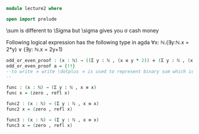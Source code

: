 ```agda
module lecture2 where

open import prelude
```
\sum is different to \Sigma but \sigma gives you σ cash money

Following logical expression has the following type in agda
∀x: ℕ.(∃y:ℕ.x = 2*y) ∨ (∃y: ℕ.x = 2y+1)


```agda
odd_or_even_proof : (x : ℕ) → ((Σ y ꞉ ℕ , (x ≡ y * 2)) ∔ (Σ y ꞉ ℕ , (x ≡ y * 2 + 1)))
odd_or_even_proof a = {!!}
--to write ∔ write \dotplus ∔ is used to represent binary sum which is used to represent the either type
--

func : (x : ℕ) → (Σ y ꞉ ℕ , x ≡ x)
func x = (zero , refl x)

func2 : (x : ℕ) → (Σ y ꞉ ℕ , x ≡ x)
func2 x = (zero , refl x)

func3 : (x : ℕ) → (Σ y ꞉ ℕ , x ≡ x)
func3 x = (zero , refl x)
```


